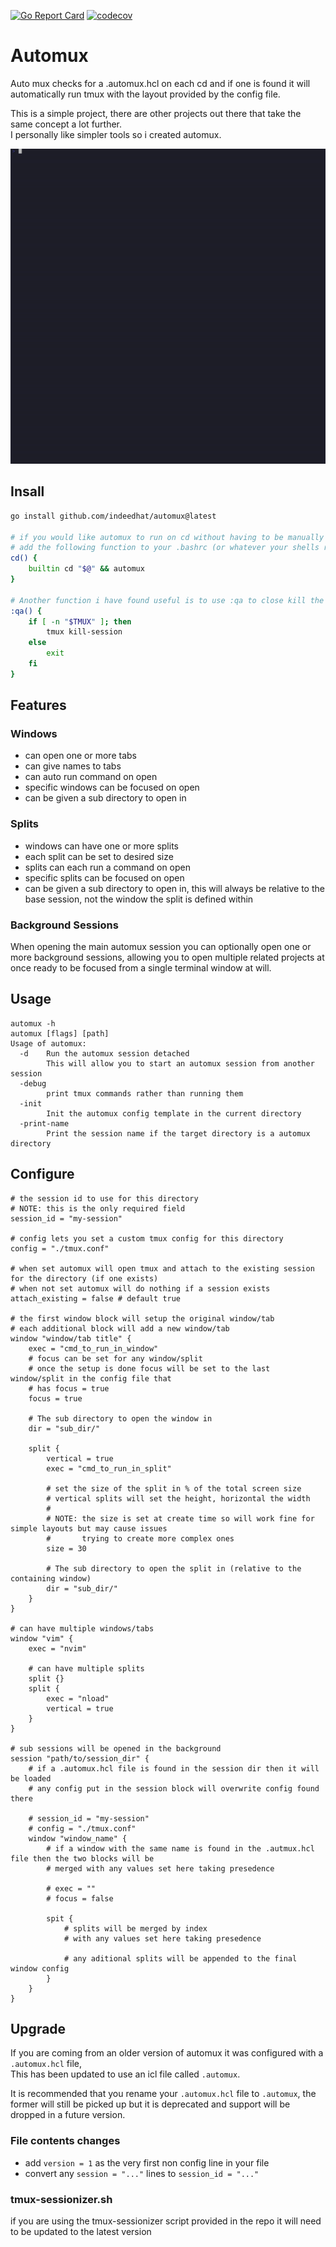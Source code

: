 [![Go Report Card](https://goreportcard.com/badge/github.com/indeedhat/automux)](https://goreportcard.com/report/github.com/indeedhat/automux)
[![codecov](https://codecov.io/gh/indeedhat/automux/graph/badge.svg?token=5M4H16EDWM)](https://codecov.io/gh/indeedhat/automux)

# Automux
Auto mux checks for a .automux.hcl on each cd and if one is found it will automatically run tmux with the layout provided by the config file.

This is a simple project, there are other projects out there that take the same concept a lot further.  
I personally like simpler tools so i created automux.

![demo.gif](_examples/demo-24-11-22.gif)

## Insall
```sh
go install github.com/indeedhat/automux@latest

# if you would like automux to run on cd without having to be manually called:
# add the following function to your .bashrc (or whatever your shells rc file is)
cd() {
    builtin cd "$@" && automux
}

# Another function i have found useful is to use :qa to close kill the entire tmux session
:qa() {
    if [ -n "$TMUX" ]; then
        tmux kill-session
    else
        exit
    fi
}
```

## Features
### Windows
- can open one or more tabs
- can give names to tabs
- can auto run command on open
- specific windows can be focused on open
- can be given a sub directory to open in

### Splits
- windows can have one or more splits
- each split can be set to desired size
- splits can each run a command on open
- specific splits can be focused on open
- can be given a sub directory to open in, this will always be relative to the base session, not the window the split is defined within

### Background Sessions
When opening the main automux session you can optionally open one or more
background sessions, allowing you to open multiple related projects at once ready to
be focused from a single terminal window at will.

## Usage
```
automux -h
automux [flags] [path]
Usage of automux:
  -d    Run the automux session detached
        This will allow you to start an automux session from another session
  -debug
        print tmux commands rather than running them
  -init
        Init the automux config template in the current directory
  -print-name
        Print the session name if the target directory is a automux directory
```

## Configure
```hcl
# the session id to use for this directory
# NOTE: this is the only required field
session_id = "my-session"

# config lets you set a custom tmux config for this directory
config = "./tmux.conf"

# when set automux will open tmux and attach to the existing session for the directory (if one exists)
# when not set automux will do nothing if a session exists
attach_existing = false # default true

# the first window block will setup the original window/tab
# each additional block will add a new window/tab
window "window/tab title" {
    exec = "cmd_to_run_in_window"
    # focus can be set for any window/split
    # once the setup is done focus will be set to the last window/split in the config file that 
    # has focus = true
    focus = true

    # The sub directory to open the window in
    dir = "sub_dir/"

    split {
        vertical = true
        exec = "cmd_to_run_in_split"

        # set the size of the split in % of the total screen size
        # vertical splits will set the height, horizontal the width
        #
        # NOTE: the size is set at create time so will work fine for simple layouts but may cause issues
        #       trying to create more complex ones
        size = 30

        # The sub directory to open the split in (relative to the containing window)
        dir = "sub_dir/"
    }
}

# can have multiple windows/tabs
window "vim" {
    exec = "nvim"

    # can have multiple splits
    split {}
    split {
        exec = "nload"
        vertical = true
    }
}

# sub sessions will be opened in the background
session "path/to/session_dir" {
    # if a .automux.hcl file is found in the session dir then it will be loaded
    # any config put in the session block will overwrite config found there

    # session_id = "my-session"
    # config = "./tmux.conf"
    window "window_name" {
        # if a window with the same name is found in the .autmux.hcl file then the two blocks will be
        # merged with any values set here taking presedence

        # exec = ""
        # focus = false

        spit {
            # splits will be merged by index
            # with any values set here taking presedence

            # any aditional splits will be appended to the final window config
        }
    }
}
```

## Upgrade
If you are coming from an older version of automux it was configured with a `.automux.hcl` file,  
This has been updated to use an icl file called `.automux`.

It is recommended that you rename your `.automux.hcl` file to `.automux`, the former will still be picked up
but it is deprecated and support will be dropped in a future version.

### File contents changes
- add `version = 1` as the very first non config line in your file
- convert any `session = "..."` lines to `session_id = "..."`

### tmux-sessionizer.sh
if you are using the tmux-sessionizer script provided in the repo it will need to be updated to the latest version
